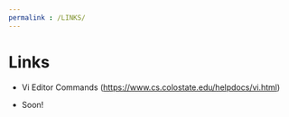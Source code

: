 ```yaml
---
permalink : /LINKS/
---
```


# Links

* Vi Editor Commands (https://www.cs.colostate.edu/helpdocs/vi.html)

* Soon!